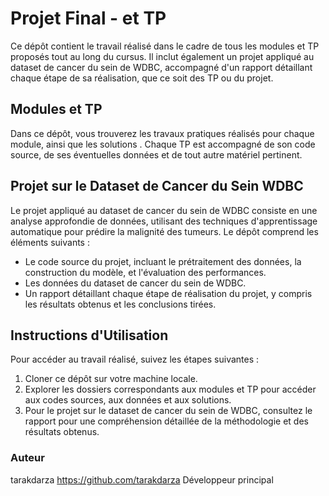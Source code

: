 # Projet Final - et TP

Ce dépôt contient le travail réalisé dans le cadre de tous les modules et TP proposés tout au long du cursus. Il inclut également un projet appliqué au dataset de cancer du sein de WDBC, 
accompagné d'un rapport détaillant chaque étape de sa réalisation, que ce soit des TP ou du projet.

## Modules et TP

Dans ce dépôt, vous trouverez les travaux pratiques réalisés pour chaque module, ainsi que les solutions . Chaque TP est accompagné de son code source, de ses éventuelles données et de tout autre matériel pertinent.

## Projet sur le Dataset de Cancer du Sein WDBC

Le projet appliqué au dataset de cancer du sein de WDBC consiste en une analyse approfondie de données, utilisant des techniques d'apprentissage automatique pour prédire la malignité des tumeurs. Le dépôt comprend les éléments suivants :

- Le code source du projet, incluant le prétraitement des données, la construction du modèle, et l'évaluation des performances.
- Les données du dataset de cancer du sein de WDBC.
- Un rapport détaillant chaque étape de réalisation du projet, y compris  les résultats obtenus et les conclusions tirées.

## Instructions d'Utilisation

Pour accéder au travail réalisé, suivez les étapes suivantes :

1. Cloner ce dépôt sur votre machine locale.
2. Explorer les dossiers correspondants aux modules et TP pour accéder aux codes sources, aux données et aux solutions.
3. Pour le projet sur le dataset de cancer du sein de WDBC, consultez le rapport pour une compréhension détaillée de la méthodologie et des résultats obtenus.

### Auteur

tarakdarza
https://github.com/tarakdarza
Développeur principal

